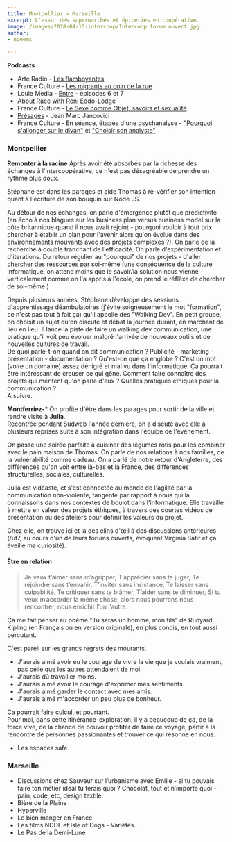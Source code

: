 ```yaml
---
title: Montpellier → Marseille
excerpt: L'essor des supermarchés et épiceries en coopérative.
image: /images/2018-04-16-intercoop/Intercoop forum ouvert.jpg
author:
- noeems

---
```

**Podcasts :**
* Arte Radio - [Les flamboyantes](https://www.arteradio.com/son/61659873/un_podcast_soi_ndeg7_les_flamboyantes)  
* France Culture - [Les migrants au coin de la rue](https://www.franceculture.fr/emissions/la-suite-dans-les-idees/les-migrants-au-coin-de-la-rue)  
* Louie Media - [Entre](https://louiemedia.com/entre/) - épisodes 6 et 7  
* [About Race with Reni Eddo-Lodge](https://audioboom.com/channel/about-race-with-reni-eddo-lodge)  
* France Culture - [Le Sexe comme Objet, savoirs et sexualité](https://www.franceculture.fr/emissions/lsd-la-serie-documentaire/le-sexe-comme-objet-savoirs-et-sexualite)   
* [Présages](https://www.presages.fr/) - Jean Marc Jancovici  
* France Culture - En séance, étapes d'une psychanalyse - ["Pourquoi s'allonger sur le divan"](https://www.franceculture.fr/emissions/lsd-la-serie-documentaire/en-seance-etapes-dune-psychanalyse-14-pourquoi-sallonger-sur-le) et ["Choisir son analyste"](https://www.franceculture.fr/emissions/lsd-la-serie-documentaire/en-seance-etapes-dune-psychanalyse-24-choisir-son-analyste)

### Montpellier

**Remonter à la racine**
Après avoir été absorbés par la richesse des échanges à l'intercoopérative, ce n'est pas désagréable de prendre un rythme plus doux.

Stéphane est dans les parages et aide Thomas à re-vérifier son intention quant à l'écriture de son bouquin sur Node JS.

Au détour de nos échanges, on parle d'émergence plutôt que prédictivité (en écho à nos blagues sur les business plan versus business model sur la côte britannique quand il nous avait rejoint - pourquoi vouloir à tout prix chercher à établir un plan pour l'avenir alors qu'on évolue dans des environnements mouvants avec des projets complexes ?).
On parle de la recherche à double tranchant de l'efficacité.
On parle d'expérimentation et d'iterations. Du retour régulier au "pourquoi" de nos projets - d'aller chercher des ressources par soi-même (une conséquence de la culture informatique, on attend moins que le savoir/la solution nous vienne verticalement comme on l'a appris à l'école, on prend le réflèxe de chercher de soi-même.)

Depuis plusieurs années, Stéphane développe des sessions d'apprentissage déambulatoires (j'évite soigneusement le mot "formation", ce n'est pas tout à fait ça) qu'il appelle des "Walking Dev". En petit groupe, on choisit un sujet qu'on discute et débat la journée durant, en marchant de lieu en lieu. Il lance la piste de faire un walking dev communication, une pratique qu'il voit peu évoluer malgré l'arrivée de nouveaux outils et de nouvelles cultures de travail.  
De quoi parle-t-on quand on dit communication ? Publicité - marketing - présentation - documentation ? Qu'est-ce que ça englobe ? C'est un mot (voire un domaine) assez dénigré et mal vu dans l'informatique. Ça pourrait être intéressant de creuser ce qui gêne. Comment faire connaître des projets qui méritent qu'on parle d'eux ? Quelles pratiques éthiques pour la communication ?  
A suivre.

**Montferriez-***
On profite d'être dans les parages pour sortir de la ville et rendre visite à **Julia**.  
Recontrée pendant Sudweb l'année dernière, on a discuté avec elle à plusieurs reprises suite à son intégration dans l'équipe de l'évènement.

On passe une soirée parfaite à cuisiner des légumes rôtis pour les combiner avec le pain maison de Thomas. On parle de nos relations à nos familles, de la vulnérabilité comme cadeau. On a parlé de notre retour d'Angleterre, des différences qu'on voit entre là-bas et la France, des différences structurelles, sociales, culturelles.  


Julia est vidéaste, et s'est connectée au monde de l'agilité par la communication non-violente, tangente par rapport à nous qui la connaissons dans nos contextes de boulot dans l'informatique. Elle travaille à mettre en valeur des projets éthiques, à travers des courtes vidéos de présentation ou des ateliers pour définir les valeurs du projet.

Chez elle, on trouve ici et là des clins d'œil à des discussions antérieures (/ut7, au cours d'un de leurs forums ouverts, évoquent Virginia Satir et ça éveille ma curiosité).

#### Être en relation

>Je veux t’aimer sans m’agripper,
>T’apprécier sans te juger,
>Te rejoindre sans t’envahir,
>T’inviter sans insistance,
>Te laisser sans culpabilité,
>Te critiquer sans te blâmer,
>T’aider sans te diminuer,
>Si tu veux m’accorder la même chose, alors nous pourrons nous rencontrer,
>nous enrichir l’un l’autre.

Ça me fait penser au poème "Tu seras un homme, mon fils" de Rudyard Kipling (en Français ou en version originale), en plus concis, en tout aussi percutant.

C'est pareil sur les grands regrets des mourants.
* J'aurais aimé avoir eu le courage de vivre la vie que je voulais vraiment, pas celle que les autres attendaient de moi.   
* J'aurais dû travailler moins.  
* J'aurais aimé avoir le courage d'exprimer mes sentiments.  
* J'aurais aimé garder le contact avec mes amis.  
* J'aurais aimé m'accorder un peu plus de bonheur.

Ca pourrait faire culcul, et pourtant.  
Pour moi, dans cette itinérance-exploration, il y a beaucoup de ça, de la force vive, de la chance de pouvoir profiter de faire ce voyage, partir à la rencontre de personnes passionantes et trouver ce qui résonne en nous.

- Les espaces safe


### Marseille
- Discussions chez Sauveur sur l’urbanisme avec Emilie - si tu pouvais faire ton métier idéal tu ferais quoi ? Chocolat, tout et n’importe quoi - pain, code, etc, design textile.
- Bière de la Plaine
- Hyperville
- Le bien manger en France
- Les films NDDL et Isle of Dogs - Variétés.
- Le Pas de la Demi-Lune
